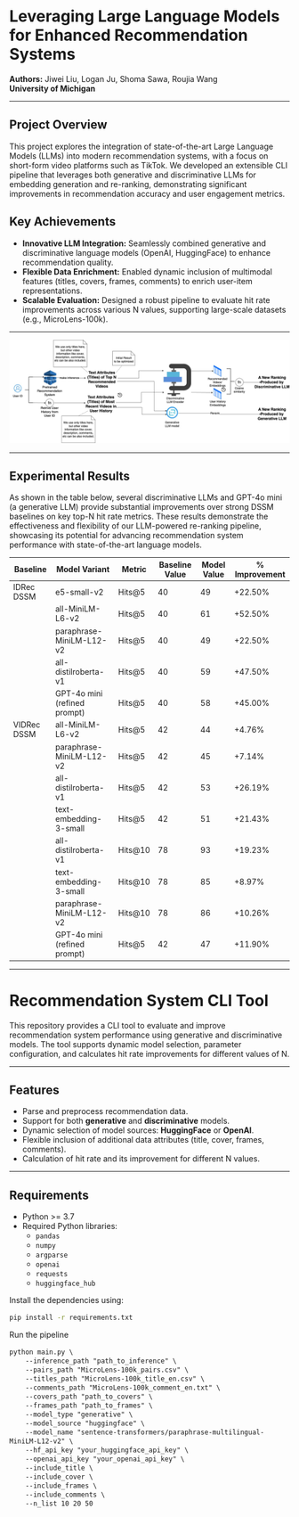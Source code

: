 # Leveraging Large Language Models for Enhanced Recommendation Systems

**Authors:** Jiwei Liu, Logan Ju, Shoma Sawa, Roujia Wang  
**University of Michigan**

---

## Project Overview

This project explores the integration of state-of-the-art Large Language Models (LLMs) into modern recommendation systems, with a focus on short-form video platforms such as TikTok. We developed an extensible CLI pipeline that leverages both generative and discriminative LLMs for embedding generation and re-ranking, demonstrating significant improvements in recommendation accuracy and user engagement metrics.

## Key Achievements

- **Innovative LLM Integration:** Seamlessly combined generative and discriminative language models (OpenAI, HuggingFace) to enhance recommendation quality.
- **Flexible Data Enrichment:** Enabled dynamic inclusion of multimodal features (titles, covers, frames, comments) to enrich user-item representations.
- **Scalable Evaluation:** Designed a robust pipeline to evaluate hit rate improvements across various N values, supporting large-scale datasets (e.g., MicroLens-100k).

---

![Pipeline Overview](Pipelines.jpg)

---

## Experimental Results


As shown in the table below, several discriminative LLMs and GPT-4o mini (a generative LLM) provide substantial improvements over strong DSSM baselines on key top-N hit rate metrics. These results demonstrate the effectiveness and flexibility of our LLM-powered re-ranking pipeline, showcasing its potential for advancing recommendation system performance with state-of-the-art language models.

| Baseline         | Model Variant                | Metric     | Baseline Value | Model Value | % Improvement |
|------------------|-----------------------------|------------|---------------|-------------|--------------|
| IDRec DSSM       | e5-small-v2                  | Hits@5     | 40            | 49          | +22.50%      |
|                  | all-MiniLM-L6-v2             | Hits@5     | 40            | 61          | +52.50%      |
|                  | paraphrase-MiniLM-L12-v2     | Hits@5     | 40            | 49          | +22.50%      |
|                  | all-distilroberta-v1         | Hits@5     | 40            | 59          | +47.50%      |
|                  | GPT-4o mini (refined prompt) | Hits@5     | 40            | 58          | +45.00%      |
| VIDRec DSSM      | all-MiniLM-L6-v2             | Hits@5     | 42            | 44          | +4.76%       |
|                  | paraphrase-MiniLM-L12-v2     | Hits@5     | 42            | 45          | +7.14%       |
|                  | all-distilroberta-v1         | Hits@5     | 42            | 53          | +26.19%      |
|                  | text-embedding-3-small       | Hits@5     | 42            | 51          | +21.43%      |
|                  | all-distilroberta-v1         | Hits@10    | 78            | 93          | +19.23%      |
|                  | text-embedding-3-small       | Hits@10    | 78            | 85          | +8.97%       |
|                  | paraphrase-MiniLM-L12-v2     | Hits@10    | 78            | 86          | +10.26%      |
|                  | GPT-4o mini (refined prompt) | Hits@5     | 42            | 47          | +11.90%      |


---

# Recommendation System CLI Tool

This repository provides a CLI tool to evaluate and improve recommendation system performance using generative and discriminative models. The tool supports dynamic model selection, parameter configuration, and calculates hit rate improvements for different values of N.

---

## Features

- Parse and preprocess recommendation data.
- Support for both **generative** and **discriminative** models.
- Dynamic selection of model sources: **HuggingFace** or **OpenAI**.
- Flexible inclusion of additional data attributes (title, cover, frames, comments).
- Calculation of hit rate and its improvement for different N values.

---

## Requirements

- Python >= 3.7
- Required Python libraries:
  - `pandas`
  - `numpy`
  - `argparse`
  - `openai`
  - `requests`
  - `huggingface_hub`

Install the dependencies using:

```bash
pip install -r requirements.txt
```

Run the pipeline
```
python main.py \
    --inference_path "path_to_inference" \
    --pairs_path "MicroLens-100k_pairs.csv" \
    --titles_path "MicroLens-100k_title_en.csv" \
    --comments_path "MicroLens-100k_comment_en.txt" \
    --covers_path "path_to_covers" \
    --frames_path "path_to_frames" \
    --model_type "generative" \
    --model_source "huggingface" \
    --model_name "sentence-transformers/paraphrase-multilingual-MiniLM-L12-v2" \
    --hf_api_key "your_huggingface_api_key" \
    --openai_api_key "your_openai_api_key" \
    --include_title \
    --include_cover \
    --include_frames \
    --include_comments \
    --n_list 10 20 50
```